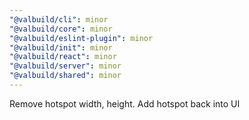 ```yaml
---
"@valbuild/cli": minor
"@valbuild/core": minor
"@valbuild/eslint-plugin": minor
"@valbuild/init": minor
"@valbuild/react": minor
"@valbuild/server": minor
"@valbuild/shared": minor
---
```


Remove hotspot width, height. Add hotspot back into UI
